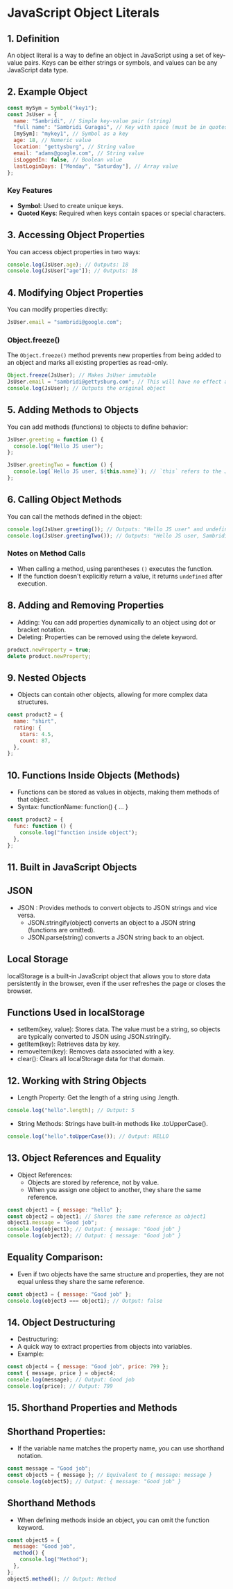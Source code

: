 # JavaScript Object Literals

## 1. Definition

An object literal is a way to define an object in JavaScript using a set of key-value pairs.
Keys can be either strings or symbols, and values can be any JavaScript data type.

## 2. Example Object

```javascript
const mySym = Symbol("key1");
const JsUser = {
  name: "Sambridi", // Simple key-value pair (string)
  "full name": "Sambridi Guragai", // Key with space (must be in quotes)
  [mySym]: "mykey1", // Symbol as a key
  age: 18, // Numeric value
  location: "gettysburg", // String value
  email: "adams@google.com", // String value
  isLoggedIn: false, // Boolean value
  lastLoginDays: ["Monday", "Saturday"], // Array value
};
```

### Key Features

- **Symbol**: Used to create unique keys.
- **Quoted Keys**: Required when keys contain spaces or special characters.

## 3. Accessing Object Properties

You can access object properties in two ways:

```javascript
console.log(JsUser.age); // Outputs: 18
console.log(JsUser["age"]); // Outputs: 18
```

## 4. Modifying Object Properties

You can modify properties directly:

```javascript
JsUser.email = "sambridi@google.com";
```

### Object.freeze()

The `Object.freeze()` method prevents new properties from being added to an object and marks all existing properties as read-only.

```javascript
Object.freeze(JsUser); // Makes JsUser immutable
JsUser.email = "sambridi@gettysburg.com"; // This will have no effect after freeze
console.log(JsUser); // Outputs the original object
```

## 5. Adding Methods to Objects

You can add methods (functions) to objects to define behavior:

```javascript
JsUser.greeting = function () {
  console.log("Hello JS user");
};

JsUser.greetingTwo = function () {
  console.log(`Hello JS user, ${this.name}`); // `this` refers to the JsUser object
};
```

## 6. Calling Object Methods

You can call the methods defined in the object:

```javascript
console.log(JsUser.greeting()); // Outputs: "Hello JS user" and undefined
console.log(JsUser.greetingTwo()); // Outputs: "Hello JS user, Sambridi" and undefined
```

### Notes on Method Calls

- When calling a method, using parentheses `()` executes the function.
- If the function doesn't explicitly return a value, it returns `undefined` after execution.

## 8. Adding and Removing Properties

- Adding: You can add properties dynamically to an object using dot or bracket notation.
- Deleting: Properties can be removed using the delete keyword.

```javascript
product.newProperty = true;
delete product.newProperty;
```

## 9. Nested Objects

- Objects can contain other objects, allowing for more complex data structures.

```javascript
const product2 = {
  name: "shirt",
  rating: {
    stars: 4.5,
    count: 87,
  },
};
```

## 10. Functions Inside Objects (Methods)

- Functions can be stored as values in objects, making them methods of that object.
- Syntax: functionName: function() { ... }

```javascript
const product2 = {
  func: function () {
    console.log("function inside object");
  },
};
```

## 11. Built in JavaScript Objects

## JSON

- JSON : Provides methods to convert objects to JSON strings and vice versa.
  - JSON.stringify(object) converts an object to a JSON string (functions are omitted).
  - JSON.parse(string) converts a JSON string back to an object.

## Local Storage

localStorage is a built-in JavaScript object that allows you to store data persistently in the browser, even if the user refreshes the page or closes the browser.

## Functions Used in localStorage

- setItem(key, value): Stores data. The value must be a string, so objects are typically converted to JSON using JSON.stringify.
- getItem(key): Retrieves data by key.
- removeItem(key): Removes data associated with a key.
- clear(): Clears all localStorage data for that domain.

## 12. Working with String Objects

- Length Property: Get the length of a string using .length.

```Javascript
console.log("hello".length); // Output: 5
```

- String Methods: Strings have built-in methods like .toUpperCase().

```Javascript
console.log("hello".toUpperCase()); // Output: HELLO
```

## 13. Object References and Equality

- Object References:
  - Objects are stored by reference, not by value.
  - When you assign one object to another, they share the same reference.

```JavaScript
const object1 = { message: "hello" };
const object2 = object1; // Shares the same reference as object1
object1.message = "Good job";
console.log(object1); // Output: { message: "Good job" }
console.log(object2); // Output: { message: "Good job" }
```

## Equality Comparison:

- Even if two objects have the same structure and properties, they are not equal unless they share the same reference.

```javascript
const object3 = { message: "Good job" };
console.log(object3 === object1); // Output: false
```

## 14. Object Destructuring

- Destructuring:
- A quick way to extract properties from objects into variables.
- Example:

```javascript
const object4 = { message: "Good job", price: 799 };
const { message, price } = object4;
console.log(message); // Output: Good job
console.log(price); // Output: 799
```

## 15. Shorthand Properties and Methods

## Shorthand Properties:
  - If the variable name matches the property name, you can use shorthand notation.
  ```javascript
  const message = "Good job";
  const object5 = { message }; // Equivalent to { message: message }
  console.log(object5); // Output: { message: "Good job" }
  ```

## Shorthand Methods
- When defining methods inside an object, you can omit the function keyword.
```javaScript
const object5 = {
  message: "Good job",
  method() {
    console.log("Method");
  },
};
object5.method(); // Output: Method
```